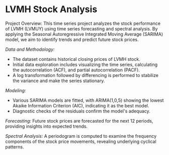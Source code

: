 # LVMH Stock Analysis

Project Overview: This time series project analyzes the stock performance of LVMH (LVMUY) using time series forecasting and spectral analysis. By applying the Seasonal Autoregressive Integrated Moving Average (SARIMA) model, we aim to identify trends and predict future stock prices.

*Data and Methodology:*
* The dataset contains historical closing prices of LVMH stock.
* Initial data exploration includes visualizing the time series, calculating the autocorrelation (ACF), and partial autocorrelation (PACF).
* A log transformation followed by differencing is performed to stabilize the variance and make the series stationary.

*Modeling:*
* Various SARIMA models are fitted, with ARIMA(1,0,5) showing the lowest Akaike Information Criterion (AIC), indicating it as the best model.
* Diagnostic checks of the residuals confirm the model's adequacy.
  
*Forecasting:* Future stock prices are forecasted for the next 12 periods, providing insights into expected trends.

*Spectral Analysis:* A periodogram is computed to examine the frequency components of the stock price movements, revealing underlying cyclical patterns.

